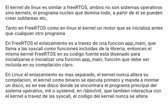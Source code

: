 
El kernel de linux es similar a freeRTOS, ambos no son sistemas operativos sino kernels, el programa nucleo que domina todo, a partir de el se pueden crear subtareas etc, 

Tanto en FreeRTOS como en linux el kernel un motor que se inicializa antes que cualquier otro programa

En FreeRTOS el enlazamiento es a travez de una funcion app_main, que llama a las syscall como funciones incluidas de la libreria, entonces el mismo kernel FreeRTOS en su codigo fuente esta disenado para inicializarse e inicializar una funcion app_main, función que debe ser incluida en su compilación claro.


En Linux el enlazamiento es mas separado, el kernel nunca altera su compilacion, el kernel como binario se ejecuta primero y manda a montar un disco, es en ese disco donde se encontrara el programa principal del sistema operativo, init o systemd, en /sbin/init, que tambien interactua con el kernel a travez de las syscall, el codigo del kernel nunca se altera
